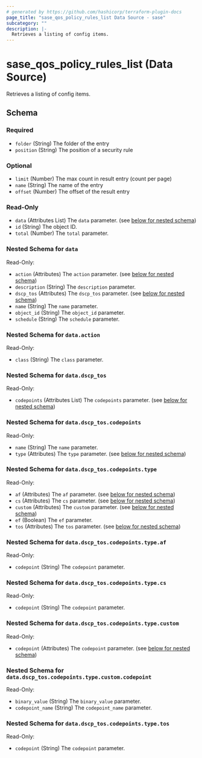 ```yaml
---
# generated by https://github.com/hashicorp/terraform-plugin-docs
page_title: "sase_qos_policy_rules_list Data Source - sase"
subcategory: ""
description: |-
  Retrieves a listing of config items.
---
```


# sase_qos_policy_rules_list (Data Source)

Retrieves a listing of config items.



<!-- schema generated by tfplugindocs -->
## Schema

### Required

- `folder` (String) The folder of the entry
- `position` (String) The position of a security rule

### Optional

- `limit` (Number) The max count in result entry (count per page)
- `name` (String) The name of the entry
- `offset` (Number) The offset of the result entry

### Read-Only

- `data` (Attributes List) The `data` parameter. (see [below for nested schema](#nestedatt--data))
- `id` (String) The object ID.
- `total` (Number) The `total` parameter.

<a id="nestedatt--data"></a>
### Nested Schema for `data`

Read-Only:

- `action` (Attributes) The `action` parameter. (see [below for nested schema](#nestedatt--data--action))
- `description` (String) The `description` parameter.
- `dscp_tos` (Attributes) The `dscp_tos` parameter. (see [below for nested schema](#nestedatt--data--dscp_tos))
- `name` (String) The `name` parameter.
- `object_id` (String) The `object_id` parameter.
- `schedule` (String) The `schedule` parameter.

<a id="nestedatt--data--action"></a>
### Nested Schema for `data.action`

Read-Only:

- `class` (String) The `class` parameter.


<a id="nestedatt--data--dscp_tos"></a>
### Nested Schema for `data.dscp_tos`

Read-Only:

- `codepoints` (Attributes List) The `codepoints` parameter. (see [below for nested schema](#nestedatt--data--dscp_tos--codepoints))

<a id="nestedatt--data--dscp_tos--codepoints"></a>
### Nested Schema for `data.dscp_tos.codepoints`

Read-Only:

- `name` (String) The `name` parameter.
- `type` (Attributes) The `type` parameter. (see [below for nested schema](#nestedatt--data--dscp_tos--codepoints--type))

<a id="nestedatt--data--dscp_tos--codepoints--type"></a>
### Nested Schema for `data.dscp_tos.codepoints.type`

Read-Only:

- `af` (Attributes) The `af` parameter. (see [below for nested schema](#nestedatt--data--dscp_tos--codepoints--type--af))
- `cs` (Attributes) The `cs` parameter. (see [below for nested schema](#nestedatt--data--dscp_tos--codepoints--type--cs))
- `custom` (Attributes) The `custom` parameter. (see [below for nested schema](#nestedatt--data--dscp_tos--codepoints--type--custom))
- `ef` (Boolean) The `ef` parameter.
- `tos` (Attributes) The `tos` parameter. (see [below for nested schema](#nestedatt--data--dscp_tos--codepoints--type--tos))

<a id="nestedatt--data--dscp_tos--codepoints--type--af"></a>
### Nested Schema for `data.dscp_tos.codepoints.type.af`

Read-Only:

- `codepoint` (String) The `codepoint` parameter.


<a id="nestedatt--data--dscp_tos--codepoints--type--cs"></a>
### Nested Schema for `data.dscp_tos.codepoints.type.cs`

Read-Only:

- `codepoint` (String) The `codepoint` parameter.


<a id="nestedatt--data--dscp_tos--codepoints--type--custom"></a>
### Nested Schema for `data.dscp_tos.codepoints.type.custom`

Read-Only:

- `codepoint` (Attributes) The `codepoint` parameter. (see [below for nested schema](#nestedatt--data--dscp_tos--codepoints--type--custom--codepoint))

<a id="nestedatt--data--dscp_tos--codepoints--type--custom--codepoint"></a>
### Nested Schema for `data.dscp_tos.codepoints.type.custom.codepoint`

Read-Only:

- `binary_value` (String) The `binary_value` parameter.
- `codepoint_name` (String) The `codepoint_name` parameter.



<a id="nestedatt--data--dscp_tos--codepoints--type--tos"></a>
### Nested Schema for `data.dscp_tos.codepoints.type.tos`

Read-Only:

- `codepoint` (String) The `codepoint` parameter.


